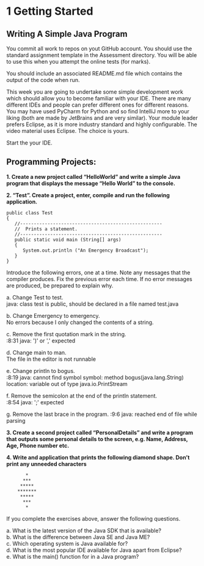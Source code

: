 # 1 Getting Started
## Writing A Simple Java Program


You commit all work to repos on yout GitHub account. You should use the standard assignment template in the Assessment directory. You will be able to use this when you attempt the online tests (for marks).


You should include an associated README.md file which contains the output of the code when run.


This week you are going to undertake some simple development work which should allow you to become familiar with your IDE. There are many different IDEs and people can prefer different ones for different reasons. You may have used PyCharm for Python and so find IntelliJ more to your liking (both are made by JetBrains and are very similar). Your module leader prefers Eclipse, as it is more industry standard and highly configurable. The video material uses Eclipse. The choice is yours.


Start the your IDE.


## Programming Projects:


**1. Create a new project called “HelloWorld” and write a simple Java program that displays the message “Hello World” to the console.**


**2. “Test”. Create a project, enter, compile and run the following application.**


```
public class Test
{
   //----------------------------------------------------
   //  Prints a statement.
   //----------------------------------------------------
   public static void main (String[] args)
   {
      System.out.println ("An Emergency Broadcast");
   }
}
```


Introduce the following errors, one at a time. Note any messages that the compiler produces. Fix the previous error each time. If no error messages are produced, be prepared to explain why.


a. Change Test to test.\
java: class test is public, should be declared in a file named test.java

b. Change Emergency to emergency.\
No errors because I only changed the contents of a string.

c. Remove the first quotation mark in the string.\
:8:31
java: ')' or ',' expected

d. Change main to man.\
The file in the editor is not runnable

e. Change println to bogus.\
:8:19
java: cannot find symbol
symbol:   method bogus(java.lang.String)
location: variable out of type java.io.PrintStream

f. Remove the semicolon at the end of the println statement.\
:8:54
java: ';' expected

g. Remove the last brace in the program.
:9:6
java: reached end of file while parsing


**3. Create a second project called “PersonalDetails” and write a program that outputs some personal details to the screen, e.g. Name, Address, Age, Phone number etc.**


**4. Write and application that prints the following diamond shape. Don’t print any unneeded characters**

```
       *
      ***
     *****
    *******
     *****
      ***
       *

```


If you complete the exercises above, answer the following questions.
 
a. What is the latest version of the Java SDK that is available?\
b. What is the difference between Java SE and Java ME?\
c. Which operating system is Java available for?\
d. What is the most popular IDE available for Java apart from Eclipse?\
e. What is the main() function for in a Java program?
